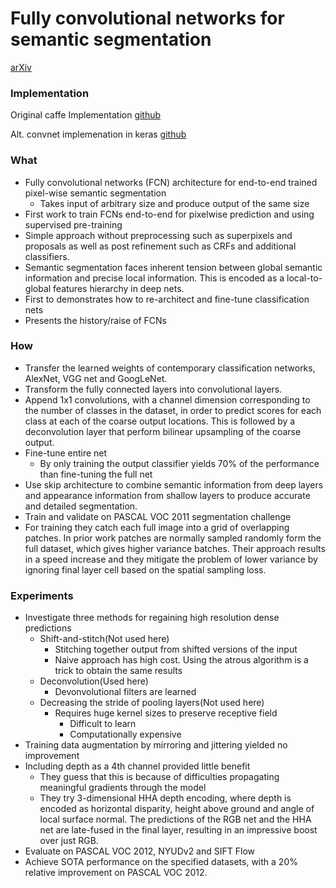 # Fully convolutional networks for semantic segmentation
[arXiv](https://arxiv.org/pdf/1605.06211)
### Implementation
Original caffe Implementation
[github](https://github.com/shelhamer/fcn.berkeleyvision.org)

Alt. convnet implemenation in keras
[github](https://github.com/heuritech/convnets-keras)

### What
- Fully convolutional networks (FCN) architecture for end-to-end trained pixel-wise semantic segmentation
  - Takes input of arbitrary size and produce output of the same size
- First work to train FCNs end-to-end for pixelwise prediction and using supervised pre-training
- Simple approach without preprocessing such as superpixels and proposals as well as post refinement such as CRFs and additional classifiers.
- Semantic segmentation faces inherent tension between global semantic information and precise local information. This is encoded as a local-to-global features hierarchy in deep nets.
- First to demonstrates how to re-architect and fine-tune classification nets
- Presents the history/raise of FCNs

### How
- Transfer the learned weights of contemporary classification networks, AlexNet, VGG net and GoogLeNet.
- Transform the fully connected layers into convolutional layers.
- Append 1x1 convolutions, with a channel dimension corresponding to the number of classes in the dataset, in order to predict scores for each class at each of the coarse output locations. This is followed by a deconvolution layer that perform bilinear upsampling of the coarse output.
- Fine-tune entire net
  - By only training the output classifier yields 70% of the performance than fine-tuning the full net
- Use skip architecture to combine semantic information from deep layers and appearance information from shallow layers to produce accurate and detailed segmentation.
- Train and validate on PASCAL VOC 2011 segmentation challenge
- For training they catch each full image into a grid of overlapping patches. In prior work patches are normally sampled randomly form the full dataset, which gives higher variance batches. Their approach results in a speed increase and they mitigate the problem of lower variance by ignoring final layer cell based on the spatial sampling loss.

### Experiments
- Investigate three methods for regaining high resolution dense predictions
  - Shift-and-stitch(Not used here)
    - Stitching together output from shifted versions of the input
    - Naive approach has high cost. Using the atrous algorithm is a trick to obtain the same results
  - Deconvolution(Used here)
    - Devonvolutional filters are learned
  - Decreasing the stride of pooling layers(Not used here)
    - Requires huge kernel sizes to preserve receptive field
      - Difficult to learn
      - Computationally expensive
- Training data augmentation by mirroring and jittering yielded no improvement
- Including depth as a 4th channel provided little benefit
  - They guess that this is because of difficulties propagating meaningful gradients through the model
  - They try 3-dimensional HHA depth encoding, where depth is encoded as horizontal disparity, height above ground and angle of local surface normal. The predictions of the RGB net and the HHA net are late-fused in the final layer, resulting in an impressive boost over just RGB.
- Evaluate on PASCAL VOC 2012, NYUDv2 and SIFT Flow
- Achieve SOTA performance on the specified datasets, with a 20% relative improvement on PASCAL VOC 2012.
